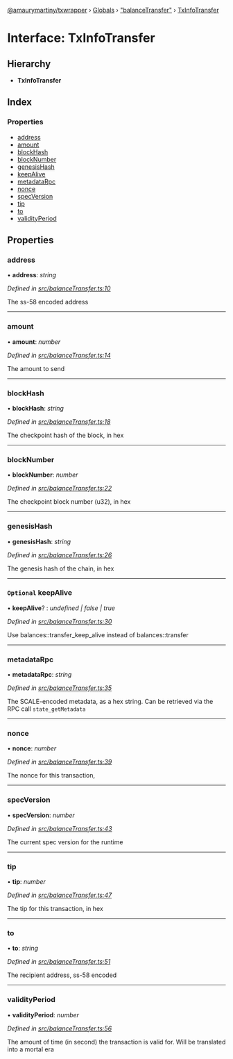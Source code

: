 [@amaurymartiny/txwrapper](../README.md) › [Globals](../globals.md) › ["balanceTransfer"](../modules/_balancetransfer_.md) › [TxInfoTransfer](_balancetransfer_.txinfotransfer.md)

# Interface: TxInfoTransfer

## Hierarchy

* **TxInfoTransfer**

## Index

### Properties

* [address](_balancetransfer_.txinfotransfer.md#address)
* [amount](_balancetransfer_.txinfotransfer.md#amount)
* [blockHash](_balancetransfer_.txinfotransfer.md#blockhash)
* [blockNumber](_balancetransfer_.txinfotransfer.md#blocknumber)
* [genesisHash](_balancetransfer_.txinfotransfer.md#genesishash)
* [keepAlive](_balancetransfer_.txinfotransfer.md#optional-keepalive)
* [metadataRpc](_balancetransfer_.txinfotransfer.md#metadatarpc)
* [nonce](_balancetransfer_.txinfotransfer.md#nonce)
* [specVersion](_balancetransfer_.txinfotransfer.md#specversion)
* [tip](_balancetransfer_.txinfotransfer.md#tip)
* [to](_balancetransfer_.txinfotransfer.md#to)
* [validityPeriod](_balancetransfer_.txinfotransfer.md#validityperiod)

## Properties

###  address

• **address**: *string*

*Defined in [src/balanceTransfer.ts:10](https://github.com/paritytech/txwrapper/blob/b01afa4/src/balanceTransfer.ts#L10)*

The ss-58 encoded address

___

###  amount

• **amount**: *number*

*Defined in [src/balanceTransfer.ts:14](https://github.com/paritytech/txwrapper/blob/b01afa4/src/balanceTransfer.ts#L14)*

The amount to send

___

###  blockHash

• **blockHash**: *string*

*Defined in [src/balanceTransfer.ts:18](https://github.com/paritytech/txwrapper/blob/b01afa4/src/balanceTransfer.ts#L18)*

The checkpoint hash of the block, in hex

___

###  blockNumber

• **blockNumber**: *number*

*Defined in [src/balanceTransfer.ts:22](https://github.com/paritytech/txwrapper/blob/b01afa4/src/balanceTransfer.ts#L22)*

The checkpoint block number (u32), in hex

___

###  genesisHash

• **genesisHash**: *string*

*Defined in [src/balanceTransfer.ts:26](https://github.com/paritytech/txwrapper/blob/b01afa4/src/balanceTransfer.ts#L26)*

The genesis hash of the chain, in hex

___

### `Optional` keepAlive

• **keepAlive**? : *undefined | false | true*

*Defined in [src/balanceTransfer.ts:30](https://github.com/paritytech/txwrapper/blob/b01afa4/src/balanceTransfer.ts#L30)*

Use balances::transfer_keep_alive instead of balances::transfer

___

###  metadataRpc

• **metadataRpc**: *string*

*Defined in [src/balanceTransfer.ts:35](https://github.com/paritytech/txwrapper/blob/b01afa4/src/balanceTransfer.ts#L35)*

The SCALE-encoded metadata, as a hex string. Can be retrieved via the RPC
call `state_getMetadata`

___

###  nonce

• **nonce**: *number*

*Defined in [src/balanceTransfer.ts:39](https://github.com/paritytech/txwrapper/blob/b01afa4/src/balanceTransfer.ts#L39)*

The nonce for this transaction,

___

###  specVersion

• **specVersion**: *number*

*Defined in [src/balanceTransfer.ts:43](https://github.com/paritytech/txwrapper/blob/b01afa4/src/balanceTransfer.ts#L43)*

The current spec version for the runtime

___

###  tip

• **tip**: *number*

*Defined in [src/balanceTransfer.ts:47](https://github.com/paritytech/txwrapper/blob/b01afa4/src/balanceTransfer.ts#L47)*

The tip for this transaction, in hex

___

###  to

• **to**: *string*

*Defined in [src/balanceTransfer.ts:51](https://github.com/paritytech/txwrapper/blob/b01afa4/src/balanceTransfer.ts#L51)*

The recipient address, ss-58 encoded

___

###  validityPeriod

• **validityPeriod**: *number*

*Defined in [src/balanceTransfer.ts:56](https://github.com/paritytech/txwrapper/blob/b01afa4/src/balanceTransfer.ts#L56)*

The amount of time (in second) the transaction is valid for. Will be
translated into a mortal era
